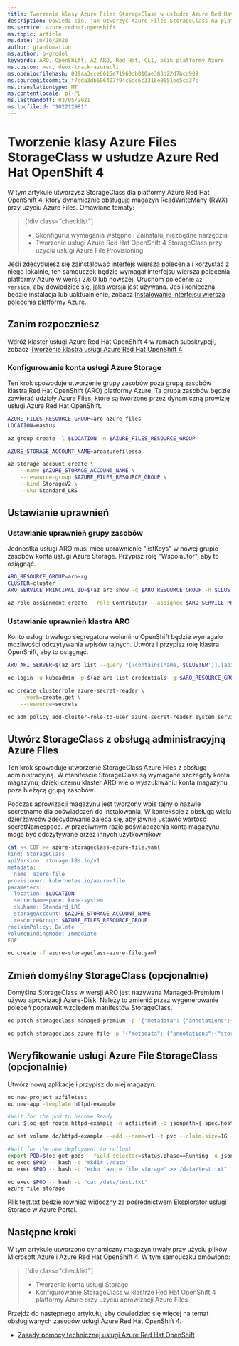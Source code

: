 ```yaml
---
title: Tworzenie klasy Azure Files StorageClass w usłudze Azure Red Hat OpenShift 4
description: Dowiedz się, jak utworzyć Azure Files StorageClass na platformie Azure Red Hat OpenShift
ms.service: azure-redhat-openshift
ms.topic: article
ms.date: 10/16/2020
author: grantomation
ms.author: b-grodel
keywords: ARO, OpenShift, AZ ARO, Red Hat, CLI, plik platformy Azure
ms.custom: mvc, devx-track-azurecli
ms.openlocfilehash: 039aa3cce6615e71960db810ae383d22d7bcd909
ms.sourcegitcommit: f7eda3db606407f94c6dc6c3316e0651ee5ca37c
ms.translationtype: MT
ms.contentlocale: pl-PL
ms.lasthandoff: 03/05/2021
ms.locfileid: "102212981"
---
```

# <a name="create-an-azure-files-storageclass-on-azure-red-hat-openshift-4"></a>Tworzenie klasy Azure Files StorageClass w usłudze Azure Red Hat OpenShift 4

W tym artykule utworzysz StorageClass dla platformy Azure Red Hat OpenShift 4, który dynamicznie obsługuje magazyn ReadWriteMany (RWX) przy użyciu Azure Files. Omawiane tematy:

> [!div class="checklist"]
> * Skonfiguruj wymagania wstępne i Zainstaluj niezbędne narzędzia
> * Tworzenie usługi Azure Red Hat OpenShift 4 StorageClass przy użyciu usługi Azure File Provisioning

Jeśli zdecydujesz się zainstalować interfejs wiersza polecenia i korzystać z niego lokalnie, ten samouczek będzie wymagał interfejsu wiersza polecenia platformy Azure w wersji 2.6.0 lub nowszej. Uruchom polecenie `az --version`, aby dowiedzieć się, jaka wersja jest używana. Jeśli konieczna będzie instalacja lub uaktualnienie, zobacz [Instalowanie interfejsu wiersza polecenia platformy Azure](/cli/azure/install-azure-cli).

## <a name="before-you-begin"></a>Zanim rozpoczniesz

Wdróż klaster usługi Azure Red Hat OpenShift 4 w ramach subskrypcji, zobacz [Tworzenie klastra usługi Azure Red Hat OpenShift 4](tutorial-create-cluster.md)


### <a name="set-up-azure-storage-account"></a>Konfigurowanie konta usługi Azure Storage

Ten krok spowoduje utworzenie grupy zasobów poza grupą zasobów klastra Red Hat OpenShift (ARO) platformy Azure. Ta grupa zasobów będzie zawierać udziały Azure Files, które są tworzone przez dynamiczną prowizję usługi Azure Red Hat OpenShift.

```bash
AZURE_FILES_RESOURCE_GROUP=aro_azure_files
LOCATION=eastus

az group create -l $LOCATION -n $AZURE_FILES_RESOURCE_GROUP

AZURE_STORAGE_ACCOUNT_NAME=aroazurefilessa

az storage account create \
    --name $AZURE_STORAGE_ACCOUNT_NAME \
    --resource-group $AZURE_FILES_RESOURCE_GROUP \
    --kind StorageV2 \
    --sku Standard_LRS
```

## <a name="set-permissions"></a>Ustawianie uprawnień
### <a name="set-resource-group-permissions"></a>Ustawianie uprawnień grupy zasobów

Jednostka usługi ARO musi mieć uprawnienie "listKeys" w nowej grupie zasobów konta usługi Azure Storage. Przypisz rolę "Współautor", aby to osiągnąć.

```bash
ARO_RESOURCE_GROUP=aro-rg
CLUSTER=cluster
ARO_SERVICE_PRINCIPAL_ID=$(az aro show -g $ARO_RESOURCE_GROUP -n $CLUSTER --query servicePrincipalProfile.clientId -o tsv)

az role assignment create --role Contributor --assignee $ARO_SERVICE_PRINCIPAL_ID -g $AZURE_FILES_RESOURCE_GROUP
```

### <a name="set-aro-cluster-permissions"></a>Ustawianie uprawnień klastra ARO

Konto usługi trwałego segregatora woluminu OpenShift będzie wymagało możliwości odczytywania wpisów tajnych. Utwórz i przypisz rolę klastra OpenShift, aby to osiągnąć.
```bash
ARO_API_SERVER=$(az aro list --query "[?contains(name,'$CLUSTER')].[apiserverProfile.url]" -o tsv)

oc login -u kubeadmin -p $(az aro list-credentials -g $ARO_RESOURCE_GROUP -n $CLUSTER --query=kubeadminPassword -o tsv) $APISERVER

oc create clusterrole azure-secret-reader \
    --verb=create,get \
    --resource=secrets

oc adm policy add-cluster-role-to-user azure-secret-reader system:serviceaccount:kube-system:persistent-volume-binder
```

## <a name="create-storageclass-with-azure-files-provisioner"></a>Utwórz StorageClass z obsługą administracyjną Azure Files

Ten krok spowoduje utworzenie StorageClass Azure Files z obsługą administracyjną. W manifeście StorageClass są wymagane szczegóły konta magazynu, dzięki czemu klaster ARO wie o wyszukiwaniu konta magazynu poza bieżącą grupą zasobów.

Podczas aprowizacji magazynu jest tworzony wpis tajny o nazwie secretname dla poświadczeń do instalowania. W kontekście z obsługą wielu dzierżawców zdecydowanie zaleca się, aby jawnie ustawić wartość secretNamespace. w przeciwnym razie poświadczenia konta magazynu mogą być odczytywane przez innych użytkowników.

```bash
cat << EOF >> azure-storageclass-azure-file.yaml
kind: StorageClass
apiVersion: storage.k8s.io/v1
metadata:
  name: azure-file
provisioner: kubernetes.io/azure-file
parameters:
  location: $LOCATION
  secretNamespace: kube-system
  skuName: Standard_LRS
  storageAccount: $AZURE_STORAGE_ACCOUNT_NAME
  resourceGroup: $AZURE_FILES_RESOURCE_GROUP
reclaimPolicy: Delete
volumeBindingMode: Immediate
EOF

oc create -f azure-storageclass-azure-file.yaml
```

## <a name="change-the-default-storageclass-optional"></a>Zmień domyślny StorageClass (opcjonalnie)

Domyślna StorageClass w wersji ARO jest nazywana Managed-Premium i używa aprowizacji Azure-Disk. Należy to zmienić przez wygenerowanie poleceń poprawek względem manifestów StorageClass.

```bash
oc patch storageclass managed-premium -p '{"metadata": {"annotations":{"storageclass.kubernetes.io/is-default-class":"false"}}}'

oc patch storageclass azure-file -p '{"metadata": {"annotations":{"storageclass.kubernetes.io/is-default-class":"true"}}}'
```

## <a name="verify-azure-file-storageclass-optional"></a>Weryfikowanie usługi Azure File StorageClass (opcjonalnie)

Utwórz nową aplikację i przypisz do niej magazyn.

```bash
oc new-project azfiletest
oc new-app -template httpd-example

#Wait for the pod to become Ready
curl $(oc get route httpd-example -n azfiletest -o jsonpath={.spec.host})

oc set volume dc/httpd-example --add --name=v1 -t pvc --claim-size=1G -m /data

#Wait for the new deployment to rollout
export POD=$(oc get pods --field-selector=status.phase==Running -o jsonpath={.items[].metadata.name})
oc exec $POD -- bash -c "mkdir ./data"
oc exec $POD -- bash -c "echo 'azure file storage' >> /data/test.txt"

oc exec $POD -- bash -c "cat /data/test.txt"
azure file storage
```
Plik test.txt będzie również widoczny za pośrednictwem Eksplorator usługi Storage w Azure Portal.

## <a name="next-steps"></a>Następne kroki

W tym artykule utworzono dynamiczny magazyn trwały przy użyciu plików Microsoft Azure i Azure Red Hat OpenShift 4. W tym samouczku omówiono:

> [!div class="checklist"]
> * Tworzenie konta usługi Storage
> * Konfigurowanie StorageClass w klastrze Red Hat OpenShift 4 platformy Azure przy użyciu aprowizacji Azure Files

Przejdź do następnego artykułu, aby dowiedzieć się więcej na temat obsługiwanych zasobów usługi Azure Red Hat OpenShift 4.

* [Zasady pomocy technicznej usługi Azure Red Hat OpenShift](support-policies-v4.md)
